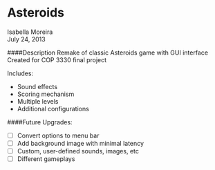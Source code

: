 Asteroids
=========

Isabella Moreira  
July 24, 2013
	
####Description
Remake of classic Asteroids game with GUI interface
Created for COP 3330 final project
	
Includes:
* Sound effects
* Scoring mechanism
* Multiple levels
* Additional configurations

####Future Upgrades:
- [ ] Convert options to menu bar  
- [ ] Add background image with minimal latency
- [ ] Custom, user-defined sounds, images, etc
- [ ] Different gameplays
